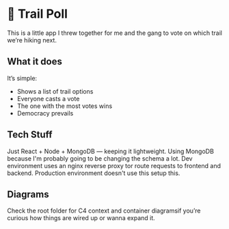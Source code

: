 # 🥾 Trail Poll

This is a little app I threw together for me and the gang to vote on which trail we’re hiking next.

## What it does

It’s simple:

- Shows a list of trail options
- Everyone casts a vote
- The one with the most votes wins
- Democracy prevails

## Tech Stuff

Just React + Node + MongoDB — keeping it lightweight.
Using MongoDB because I'm probably going to be changing the schema a lot.
Dev environment uses an nginx reverse proxy tor route requests to frontend and backend. Production environment doesn't use this setup this.

## Diagrams

Check the root folder for C4 context and container diagramsif you’re curious how things are wired up or wanna expand it.
